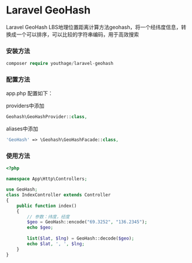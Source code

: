 ﻿# Laravel GeoHash

Laravel GeoHash LBS地理位置距离计算方法geohash，将一个经纬度信息，转换成一个可以排序，可以比较的字符串编码，用于高效搜索

### 安装方法 ###

```php
composer require youthage/laravel-geohash
```

### 配置方法 ###

app.php 配置如下：

providers中添加

```php
Geohash\GeoHashProvider::class,
```

aliases中添加

```php
'GeoHash' => \Geohash\GeoHashFacade::class,
```

### 使用方法 ###


```php
<?php

namespace App\Http\Controllers;

use GeoHash;
class IndexController extends Controller
{
    public function index()
    {
        // 参数：纬度，经度
        $geo = GeoHash::encode("69.3252", "136.2345");
        echo $geo;
        
        list($lat, $lng) = GeoHash::decode($geo);
        echo $lat, ', ', $lng;
    }
}

```

